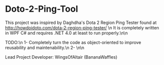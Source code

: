 # Doto-2-Ping-Tool
This project was inspired by Daghdha's Dota 2 Region Ping Tester found at http://howdoidoto.com/dota-2-region-ping-tester/ \n
It is completely written in WPF C# and requires .NET 4.0 at least to run properly.\n\n

TODO:\n
1- Completely turn the code as object-oriented to improve reusability and maintenability.\n
2- \n\n

Lead Project Developer: WingsOfAltair (BananaWaffles)
